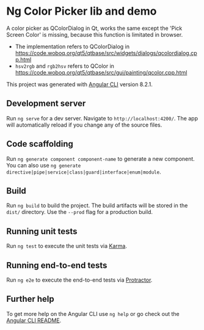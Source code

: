 

# Ng Color Picker lib and demo

A color picker as QColorDialog in Qt, works the same except the 'Pick Screen Color' is missing, because this function is limitated in browser.
- The implementation refers to QColorDialog in https://code.woboq.org/qt5/qtbase/src/widgets/dialogs/qcolordialog.cpp.html
- `hsv2rgb` and `rgb2hsv` refers to QColor in https://code.woboq.org/qt5/qtbase/src/gui/painting/qcolor.cpp.html

This project was generated with [Angular CLI](https://github.com/angular/angular-cli) version 8.2.1.

## Development server

Run `ng serve` for a dev server. Navigate to `http://localhost:4200/`. The app will automatically reload if you change any of the source files.

## Code scaffolding

Run `ng generate component component-name` to generate a new component. You can also use `ng generate directive|pipe|service|class|guard|interface|enum|module`.

## Build

Run `ng build` to build the project. The build artifacts will be stored in the `dist/` directory. Use the `--prod` flag for a production build.

## Running unit tests

Run `ng test` to execute the unit tests via [Karma](https://karma-runner.github.io).

## Running end-to-end tests

Run `ng e2e` to execute the end-to-end tests via [Protractor](http://www.protractortest.org/).

## Further help

To get more help on the Angular CLI use `ng help` or go check out the [Angular CLI README](https://github.com/angular/angular-cli/blob/master/README.md).
